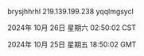 brysjhhrhl 219.139.199.238 yqqlmgsycl

2024年 10月 26日 星期六 02:50:02 CST

2024年 10月 25日 星期五 18:50:02 GMT

